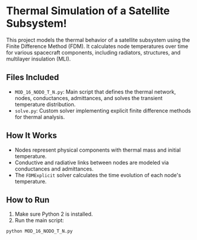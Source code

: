 # Thermal Simulation of a Satellite Subsystem!

This project models the thermal behavior of a satellite subsystem using the Finite Difference Method (FDM). It calculates node temperatures over time for various spacecraft components, including radiators, structures, and multilayer insulation (MLI).

## Files Included

- `MOD_16_NODO_T_N.py`: Main script that defines the thermal network, nodes, conductances, admittances, and solves the transient temperature distribution.
- `solve.py`: Custom solver implementing explicit finite difference methods for thermal analysis.

## How It Works

- Nodes represent physical components with thermal mass and initial temperature.
- Conductive and radiative links between nodes are modeled via conductances and admittances.
- The `FDMExplicit` solver calculates the time evolution of each node's temperature.

## How to Run

1. Make sure Python 2 is installed.
2. Run the main script:

```bash 
python MOD_16_NODO_T_N.py
